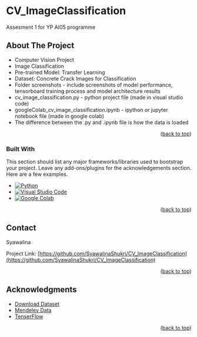 # CV_ImageClassification
 Assesment 1 for YP AI05 programme

<!-- ABOUT THE PROJECT -->
## About The Project


* Computer Vision Project
* Image Classification
* Pre-trained Model: Transfer Learning
* Dataset: Concrete Crack Images for Classification
* Folder screenshots - include screenshots of model performance, tensorboard training process and model architecture results
* cv_image_classification.py - python project file (made in visual studio code)
* googleColab_cv_image_classification.ipynb - ipython or jupyter notebook file (made in google colab)
* The difference between the .py and .ipynb file is how the data is loaded


<p align="right">(<a href="#readme-top">back to top</a>)</p>



### Built With

This section should list any major frameworks/libraries used to bootstrap your project. Leave any add-ons/plugins for the acknowledgements section. Here are a few examples.

* [![Python](https://img.shields.io/badge/Python-3.8%2B-blue)](https://www.python.org/)
* [![Visual Studio Code](https://img.shields.io/badge/Visual%20Studio%20Code-Latest-blue)](https://code.visualstudio.com/)
* [![Google Colab](https://img.shields.io/badge/Google%20Colab-Open-blue)](https://colab.research.google.com/)


<p align="right">(<a href="#readme-top">back to top</a>)</p>



<!-- CONTACT -->
## Contact

Syawalina

Project Link: [https://github.com/SyawalinaShukri/CV_ImageClassification](https://github.com/SyawalinaShukri/CV_ImageClassification)

<p align="right">(<a href="#readme-top">back to top</a>)</p>



<!-- ACKNOWLEDGMENTS -->
## Acknowledgments

* [Download Dataset](https://prod-dcd-datasets-cache-zipfiles.s3.eu-west-1.amazonaws.com/5y9wdsg2zt-2.zip)
* [Mendeley Data](https://data.mendeley.com/datasets/5y9wdsg2zt/2)
* [TenserFlow](https://www.tensorflow.org/tutorials/images/transfer_learning)


<p align="right">(<a href="#readme-top">back to top</a>)</p>

 
